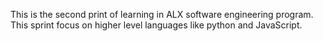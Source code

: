 This is the second print of learning in ALX software engineering program. This sprint focus on higher level languages like python and JavaScript.
